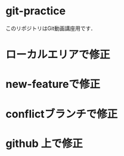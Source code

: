 # git-practice
このリポジトリはGit動画講座用です．

# ローカルエリアで修正

# new-featureで修正

# conflictブランチで修正

# github 上で修正
